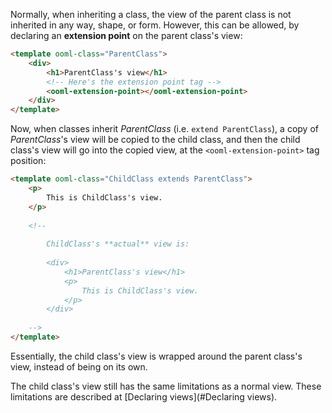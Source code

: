 Normally, when inheriting a class, the view of the parent class is not inherited in any way, shape, or form. However, this can be allowed, by declaring an **extension point** on the parent class's view:

```html
<template ooml-class="ParentClass">
    <div>
        <h1>ParentClass's view</h1>
        <!-- Here's the extension point tag -->
        <ooml-extension-point></ooml-extension-point>  
    </div>
</template>
```

Now, when classes inherit *ParentClass* (i.e. `extend ParentClass`), a copy of *ParentClass*'s view will be copied to the child class, and then the child class's view will go into the copied view, at the `<ooml-extension-point>` tag position:

```html
<template ooml-class="ChildClass extends ParentClass">
    <p>
        This is ChildClass's view.
    </p>
    
    <!--
    
        ChildClass's **actual** view is:
        
        <div>
            <h1>ParentClass's view</h1>
            <p>
                This is ChildClass's view.
            </p>
        </div>
        
    -->
</template>
```

Essentially, the child class's view is wrapped around the parent class's view, instead of being on its own.

The child class's view still has the same limitations as a normal view. These limitations are described at [Declaring views](#Declaring views).
